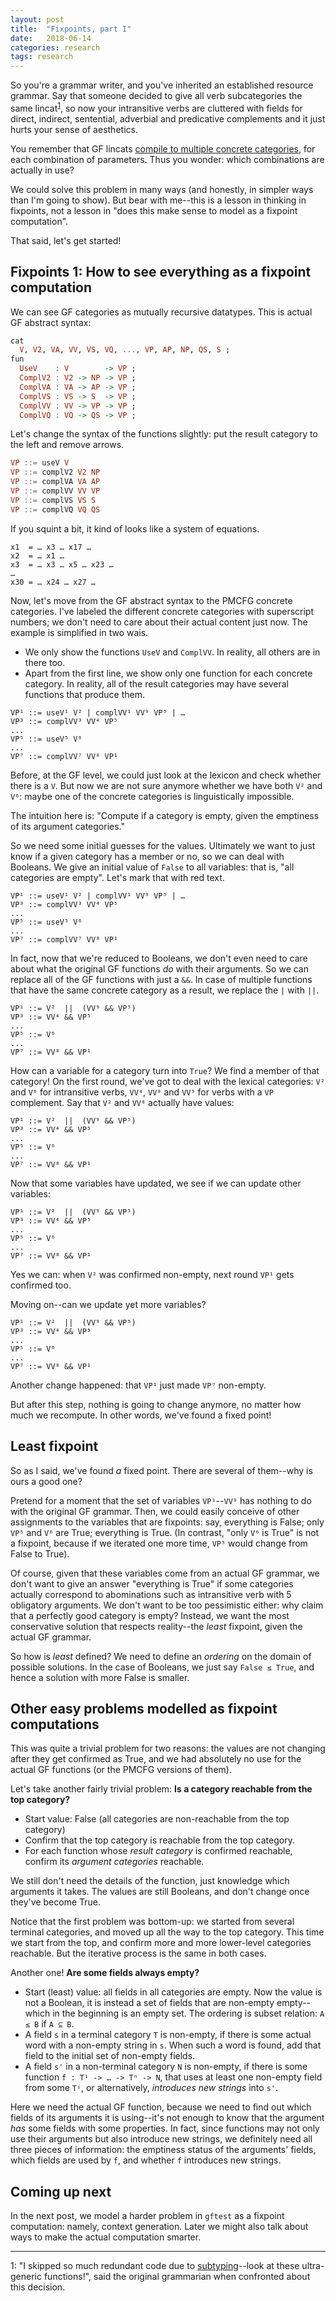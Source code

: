 ```yaml
---
layout: post
title:  "Fixpoints, part I"
date:   2018-06-14
categories: research
tags: research
---
```


So you're a grammar writer, and you've inherited an established
resource grammar. Say that someone decided to give all verb
subcategories the same lincat<sup>[1](#footnote)</sup>, so now your
intransitive verbs are cluttered with fields for direct, indirect,
sentential, adverbial and predicative complements and it just hurts
your sense of aesthetics.

You remember that GF lincats [compile to multiple concrete categories](https://inariksit.github.io/gf/2018/06/13/pmcfg.html),
for each combination of parameters. Thus you wonder: which combinations are
actually in use?

We could solve this problem in many ways (and honestly, in simpler
ways than I'm going to show). But bear with me--this is a lesson in thinking in
fixpoints, not a lesson in "does this make sense to model as a
fixpoint computation".

That said, let's get started!

## Fixpoints 1: How to see everything as a fixpoint computation

We can see GF categories as mutually recursive datatypes. This is
actual GF abstract syntax:

```haskell
cat
  V, V2, VA, VV, VS, VQ, ..., VP, AP, NP, QS, S ;
fun
  UseV    : V        -> VP ;
  ComplV2 : V2 -> NP -> VP ;
  ComplVA : VA -> AP -> VP ; 
  ComplVS : VS -> S  -> VP ;
  ComplVV : VV -> VP -> VP ;
  ComplVQ : VQ -> QS -> VP ;
```

Let's change the syntax of the functions slightly: put the result
category to the left and remove arrows.

```haskell
VP ::= useV V
VP ::= complV2 V2 NP
VP ::= complVA VA AP
VP ::= complVV VV VP
VP ::= complVS VS S
VP ::= complVQ VQ QS
```

If you squint a bit, it kind of looks like a system of equations.

```
x1  = … x3 … x17 …
x2  = … x1 …
x3  = … x3 … x5 … x23 …
…
x30 = … x24 … x27 …
```

Now, let's move from the GF abstract syntax to the PMCFG concrete
categories. I've labeled the different concrete categories with
superscript numbers; we don't need to care about their actual content
just now. The example is simplified in two wais.
* We only show the functions `UseV` and `ComplVV`. In reality, all
  others are in there too.
* Apart from the first line, we show only one function for each
  concrete category. In reality, all of the result categories may have
  several functions that produce them.

<div class="language-haskell highlighter-rouge"><div class="highlight"><pre class="highlight"><code><span class="kt">VP¹</span> <span class="o">::=</span> <span class="n">useV¹</span> <span class="kt">V²</span> | <span class="n">complVV¹</span> <span class="kt">VV⁹ VP⁵</span> | <span class="n">…</span>
<span class="kt">VP³</span> <span class="o">::=</span> <span class="n">complVV³</span> <span class="kt">VV</span><span class="kt">⁴</span> <span class="kt">VP</span><span class="kt">⁵</span>
<span class="o">...</span>
<span class="kt">VP</span><span class="kt">⁵</span> <span class="o">::=</span> <span class="n">useV⁵</span> <span class="kt">V</span><span class="kt">⁶</span>
<span class="o">...</span>
<span class="kt">VP</span><span class="kt">⁷</span> <span class="o">::=</span> <span class="n">complVV</span><span class="n">⁷</span> <span class="kt">VV</span><span class="kt">⁸</span> <span class="kt">VP</span><span class="kt">¹</span>
</code></pre></div></div>

Before, at the GF level, we could just look at the lexicon and check
whether there is a `V`. But now we are not sure anymore whether we have
both `V²` and `V⁶`: maybe one of the concrete categories is
linguistically impossible.

The intuition here is: "Compute if a category is empty, given the
emptiness of its argument categories."

So we need some initial guesses for the values. Ultimately we want to
just know if a given category has a member or no, so we can deal with
Booleans. We give an initial value of `False` to all variables: that
is, "all categories are empty". Let's mark that with red text.

<div class="language-haskell highlighter-rouge"><div
class="highlight"><pre class="highlight"><code><span
class="err">VP¹</span> <span class="o">::=</span> <span
class="n">useV¹</span> <span class="err">V²</span> | <span
class="n">complVV¹</span> <span class="err">VV⁹</span> <span class="err">VP⁵</span> | <span class="n">…</span>
<span class="err">VP</span><span class="err">³</span> <span class="o">::=</span> <span class="n">complVV</span><span class="n">³</span> <span class="err">VV</span><span class="err">⁴</span> <span class="err">VP</span><span class="err">⁵</span>
<span class="o">...</span>
<span class="err">VP</span><span class="err">⁵</span> <span class="o">::=</span> <span class="n">useV</span><span class="n">⁵</span> <span class="err">V</span><span class="err">⁶</span>
<span class="o">...</span>
<span class="err">VP</span><span class="err">⁷</span> <span class="o">::=</span> <span class="n">complVV</span><span class="n">⁷</span> <span class="err">VV</span><span class="err">⁸</span> <span class="err">VP</span><span class="err">¹</span>
</code></pre></div></div>

In fact, now that we're reduced to Booleans, we don't even need to
care about what the original GF functions *do* with their arguments.
So we can replace all of the GF functions with just a `&&`. In case of multiple functions that have the same concrete category as a result, we replace the `|` with `||`.

<div class="language-haskell highlighter-rouge"><div
class="highlight"><pre class="highlight"><code><span
class="err">VP</span><span class="err">¹</span> <span class="o">::=</span> <span class="err">V</span><span class="err">²</span>  <span class="o">||</span>  (<span class="err">VV⁹</span> <span class="o">&&</span> <span class="err">VP⁵</span>) 
<span class="err">VP</span><span class="err">³</span> <span
class="o">::=</span> <span class="err">VV</span><span
class="err">⁴</span> <span class="o">&&</span> <span class="err">VP</span><span class="err">⁵</span>
<span class="o">...</span>
<span class="err">VP</span><span class="err">⁵</span> <span
class="o">::=</span> <span class="err">V</span><span class="err">⁶</span>
<span class="o">...</span>
<span class="err">VP</span><span class="err">⁷</span> <span
class="o">::=</span> <span class="err">VV</span><span
class="err">⁸</span> <span class="o">&&</span> <span class="err">VP</span><span class="err">¹</span>
</code></pre></div></div>

How can a variable for a category turn into `True`? We find a member
of that category! On the first round, we've got to deal with the
lexical categories: `V²` and `V⁶` for intransitive verbs, `VV⁴`,
`VV⁸` and `VV⁹` for verbs with a `VP` complement. Say that `V²` and `VV⁸`
actually have values:

<div class="language-haskell highlighter-rouge"><div
class="highlight"><pre class="highlight"><code><span
class="err">VP</span><span class="err">¹</span> <span class="o">::=</span> <span class="kt">V²</span>  <span class="o">||</span>  (<span class="err">VV⁹</span> <span class="o">&&</span> <span class="err">VP⁵</span>) 
<span class="err">VP</span><span class="err">³</span> <span
class="o">::=</span> <span class="err">VV</span><span
class="err">⁴</span> <span class="o">&&</span> <span class="err">VP</span><span class="err">⁵</span>
<span class="o">...</span>
<span class="err">VP</span><span class="err">⁵</span> <span
class="o">::=</span> <span class="err">V</span><span class="err">⁶</span>
<span class="o">...</span>
<span class="err">VP</span><span class="err">⁷</span> <span
class="o">::=</span> <span class="kt">VV⁸</span> <span class="o">&&</span> <span class="err">VP</span><span class="err">¹</span>
</code></pre></div></div>

Now that some variables have updated, we see if we can update other
variables:

<div class="language-haskell highlighter-rouge"><div
class="highlight"><pre class="highlight"><code><span
class="kt">VP¹</span> <span class="o">::=</span> <span class="kt">V²</span>  <span class="o">||</span>  (<span class="err">VV⁹</span> <span class="o">&&</span> <span class="err">VP⁵</span>) 
<span class="err">VP</span><span class="err">³</span> <span
class="o">::=</span> <span class="err">VV</span><span
class="err">⁴</span> <span class="o">&&</span> <span class="err">VP</span><span class="err">⁵</span>
<span class="o">...</span>
<span class="err">VP</span><span class="err">⁵</span> <span
class="o">::=</span> <span class="err">V</span><span class="err">⁶</span>
<span class="o">...</span>
<span class="err">VP</span><span class="err">⁷</span> <span
class="o">::=</span> <span class="kt">VV⁸</span> <span class="o">&&</span> <span class="kt">VP¹</span>
</code></pre></div></div>

Yes we can: when `V²` was confirmed non-empty, next round `VP¹` gets confirmed too.

Moving on--can we update yet more variables?

<div class="language-haskell highlighter-rouge"><div
class="highlight"><pre class="highlight"><code><span
class="kt">VP¹</span> <span class="o">::=</span> <span class="kt">V²</span>  <span class="o">||</span>  (<span class="err">VV⁹</span> <span class="o">&&</span> <span class="err">VP⁵</span>) 
<span class="err">VP</span><span class="err">³</span> <span
class="o">::=</span> <span class="err">VV</span><span
class="err">⁴</span> <span class="o">&&</span> <span class="err">VP</span><span class="err">⁵</span>
<span class="o">...</span>
<span class="err">VP</span><span class="err">⁵</span> <span
class="o">::=</span> <span class="err">V</span><span class="err">⁶</span>
<span class="o">...</span>
<span class="kt">VP⁷</span> <span
class="o">::=</span> <span class="kt">VV⁸</span> <span class="o">&&</span> <span class="kt">VP¹</span>
</code></pre></div></div>

Another change happened: that `VP¹` just made `VP⁷` non-empty.

But after this step, nothing is going to change anymore, no matter how
much we recompute. In other words, we've found a fixed point!

## Least fixpoint

So as I said, we've found *a* fixed point. There are several of
them--why is ours a good one?

Pretend for a moment that the set of variables `VP¹`--`VV⁹` has
nothing to do with the original GF grammar. Then, we could easily
conceive of other assignments to the variables that are fixpoints:
say, everything is False; only `VP⁵` and `V⁶` are True; everything is
True. (In contrast, "only `V⁶` is True" is not a fixpoint, because if
we iterated one more time, `VP⁵` would change from False to True).

Of course, given that these variables come from an actual GF grammar,
we don't want to give an answer "everything is True" if some
categories actually correspond to abominations such as intransitive
verb with 5 obligatory arguments. We don't want to be too pessimistic
either: why claim that a perfectly good category is empty? Instead,
we want the most conservative solution that respects reality--the
*least* fixpoint, given the actual GF grammar.

So how is *least* defined? We need to define an *ordering* on the
domain of possible solutions. In the case of Booleans, we just say
`False ≤ True`, and hence a solution with more False is smaller.


## Other easy problems modelled as fixpoint computations

This was quite a trivial problem for two reasons: the values are
not changing after they get confirmed as True, and we had absolutely
no use for the actual GF functions (or the PMCFG versions of them).

Let's take another fairly trivial problem: **Is a category reachable from the top category?**

* Start value: False (all categories are non-reachable from the top category)
* Confirm that the top category is reachable from the top category.
* For each function whose *result category* is confirmed reachable,
confirm its *argument categories* reachable.

We still don't need the details of the function,
just knowledge which arguments it takes. The values are still
Booleans, and don't change once they've become True.

Notice that the first problem was bottom-up: we started from several
terminal categories, and moved up all the way to the top category.
This time we start from the top, and confirm more and more lower-level
categories reachable. But the iterative process is the same in both cases.

Another one! **Are some fields always empty?**

* Start (least) value: all fields in all categories are empty. Now the value
  is not a Boolean, it is instead a set of fields that are non-empty
  empty--which in the beginning is an empty set. The ordering is
  subset relation: `A ≤ B` if `A ⊆ B`.
* A field `s` in a terminal category `T` is non-empty, if there is some
  actual word with a non-empty string in `s`. When such a word
  is found, add that field to the initial set of non-empty fields.
* A field `s'` in a non-terminal category `N` is non-empty, if there is
  some function `f : T¹ -> … -> Tⁿ -> N`, that uses at least one
  non-empty field from some `Tⁱ`, or alternatively, *introduces new
  strings* into `s'`.

Here we need the actual GF function, because we need to find out which
fields of its arguments it is using--it's not enough to know that the
argument *has* some fields with some properties. In fact, since
functions may not only use their arguments but also introduce new
strings, we definitely need all three pieces of information: the emptiness
status of the arguments' fields, which fields are used by `f`, and
whether `f` introduces new strings.


## Coming up next

In the next post, we model a harder problem in `gftest` as a fixpoint
computation: namely, context generation. Later we might also talk
about ways to make the actual computation smarter.


***

<a name="footnote">1</a>: "I skipped so much redundant code due to
[subtyping](https://inariksit.github.io/gf/2018/05/25/subtyping-gf.html)--look
at these ultra-generic functions!", said the original grammarian when
confronted about this decision.
